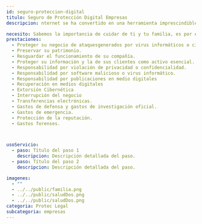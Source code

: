 ```yaml
---
id: seguro-proteccion-digital
titulo: Seguro de Protección Digital Empresas
descripcion: nternet se ha convertido en una herramienta imprescindible para todas las empresas del mundo en cualquier campo de acción, muy útil para ampliar su mercado y suplir diversas necesidades, desde comunicarle sus servicios a un interesado y alojar información, hasta recolectar datos personales de clientes potenciales.​ La realidad, sin embargo, es que la actividad en la web conlleva riesgos que aumentan en la medida en que se descubren novedosas formas de asaltar l​​a información y la presencia de las empresas y sus clientes en la r​ed. Si alguien entra sin autorización al sistem​a de información de su compañía y roba o daña datos importantes, está siendo víctima de delitos informáticos y es fundamental que, frente situaciones como estas, cuente con un respaldo para no perder la tranquilidad. Para que no ponga en riesgo uno de sus activos más valiosos, como lo es la información, y con ello toda la actividad de su compañía, le presentamos nuestro Seguro de Protección Digital Empresas, la mejor opción para su bienestar y el de sus clientes. ​​​​​​

necesito: Sabemos la importancia de cuidar de ti y tu familia, es por ello que, te brindamos las mejores opciones que te permitirán disfrutar de los momentos más especiales de tu vida con tranquilidad.
prestaciones: 
  - Proteger su negocio de ataques​generados por virus informáticos o ciberdelincuentes.
  - Preservar su patrimonio.
  - Resguardar el funcionamiento de su compañía.
  - Proteger​ su información y la de sus clientes como activo esencial.
  - Responsabilidad por violación de privacidad o confidencialidad.
  - Responsabilidad por software malicioso o virus informático.
  - Responsabilidad por publicaciones en medio digitales
  - Recuperación en medios digitales
  - Extorsión Cibernética
  - Interrupción del negocio
  - Transferencias electrónicas.
  - Gastos de defensa y gastos de investigación oficial.
  - Gastos de emergencia.
  - Protección de la reputación.
  - Gastos forenses.



usoServicio:
  - paso: Título del paso 1
    descripcion: Descripción detallada del paso.
  - paso: Título del paso 2
    descripcion: Descripción detallada del paso.

imagenes:
  - ""
  - ../../public/familia.png
  - ../../public/saludDos.png
  - ../../public/saludDos.png
categoria: Protec Legal
subcategoria: empresas
---
```

